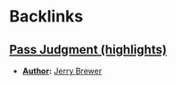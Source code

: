 
# Backlinks
## [Pass Judgment (highlights)](<Pass Judgment (highlights).md>)
- **[Author](<Author.md>):** [Jerry Brewer](<Jerry Brewer.md>)

